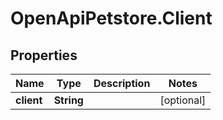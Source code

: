 # OpenApiPetstore.Client

## Properties

Name | Type | Description | Notes
------------ | ------------- | ------------- | -------------
**client** | **String** |  | [optional] 


